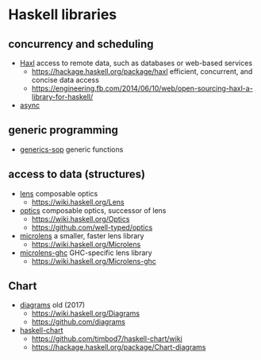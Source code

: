 # Haskell libraries

## concurrency and scheduling

* [Haxl](https://github.com/facebook/Haxl)
  access to remote data, such as databases or web-based services
  + https://hackage.haskell.org/package/haxl
    efficient, concurrent, and concise data access
  + https://engineering.fb.com/2014/06/10/web/open-sourcing-haxl-a-library-for-haskell/
* [async](https://hackage.haskell.org/package/async)

## generic programming

* [generics-sop](https://github.com/well-typed/generics-sop)
  generic functions

## access to data (structures)

* [lens](https://hackage.haskell.org/package/lens)
  composable optics
  + https://wiki.haskell.org/Lens
* [optics](https://hackage.haskell.org/package/optics)
  composable optics, successor of lens
  + https://wiki.haskell.org/Optics
  + https://github.com/well-typed/optics
* [microlens](https://hackage.haskell.org/package/microlens)
  a smaller, faster lens library
  + https://wiki.haskell.org/Microlens
* [microlens-ghc](https://hackage.haskell.org/package/microlens-ghc)
  GHC-specific lens library
  + https://wiki.haskell.org/Microlens-ghc

## Chart

* [diagrams](https://diagrams.github.io/) old (2017)
  + https://wiki.haskell.org/Diagrams
  + https://github.com/diagrams
* [haskell-chart](https://github.com/timbod7/haskell-chart)
  + https://github.com/timbod7/haskell-chart/wiki
  + https://hackage.haskell.org/package/Chart-diagrams
